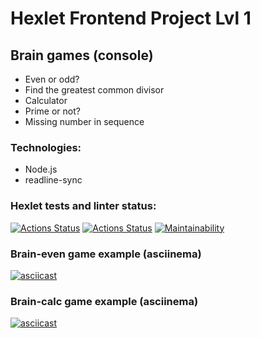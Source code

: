 # Hexlet Frontend Project Lvl 1
## Brain games (console)
- Even or odd?
- Find the greatest common divisor
- Calculator
- Prime or not?
- Missing number in sequence

### Technologies:
- Node.js
- readline-sync

### Hexlet tests and linter status:
[![Actions Status](https://github.com/redaktorscha/frontend-project-lvl1/workflows/hexlet-check/badge.svg)](https://github.com/redaktorscha/frontend-project-lvl1/actions)
[![Actions Status](https://github.com/redaktorscha/frontend-project-lvl1/workflows/nodejs/badge.svg)](https://github.com/redaktorscha/frontend-project-lvl1/workflows/nodejs/badge.svg)
[![Maintainability](https://api.codeclimate.com/v1/badges/a99a88d28ad37a79dbf6/maintainability)](https://codeclimate.com/github/codeclimate/codeclimate/maintainability)

### Brain-even game example (asciinema)
[![asciicast](https://asciinema.org/a/hNUCC1IDEnZfNrhBWwkzs66xb.svg)](https://asciinema.org/a/hNUCC1IDEnZfNrhBWwkzs66xb)

### Brain-calc game example (asciinema)
[![asciicast](https://asciinema.org/a/452028.svg)](https://asciinema.org/a/452028)